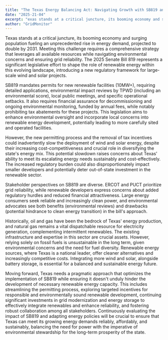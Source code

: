 ```yaml
---
title: "The Texas Energy Balancing Act: Navigating Growth with SB819 and a Diverse Portfolio"
date: "2025-21-04"
excerpt: "exas stands at a critical juncture, its booming economy and surging population fueling an unprecedented rise in energy demand, projected to double by 2031."
author: "GridMonitor"
---
```



Texas stands at a critical juncture, its booming economy and surging population fueling an unprecedented rise in energy demand, projected to double by 2031. Meeting this challenge requires a comprehensive strategy that leverages all available resources while navigating environmental concerns and ensuring grid reliability. The 2025 Senate Bill 819 represents a significant legislative effort to shape the role of renewable energy within this evolving landscape, introducing a new regulatory framework for large-scale wind and solar projects.

SB819 mandates permits for new renewable facilities (10MW+), requiring detailed applications, environmental impact reviews by TPWD (including an environmental score), local public meetings, and specific operational setbacks. It also requires financial assurance for decommissioning and ongoing environmental monitoring, funded by annual fees, while notably prohibiting tax abatements for these projects. This legislation aims to enhance environmental oversight and incorporate local concerns into renewable energy development, potentially leading to more carefully sited and operated facilities.

However, the new permitting process and the removal of tax incentives could inadvertently slow the deployment of wind and solar energy, despite their increasing cost-competitiveness and crucial role in diversifying the state's energy mix. This potential slowdown raises concerns about Texas' ability to meet its escalating energy needs sustainably and cost-effectively. The increased regulatory burden could also disproportionately impact smaller developers and potentially deter out-of-state investment in the renewable sector.

Stakeholder perspectives on SB819 are diverse. ERCOT and PUCT prioritize grid reliability, while renewable developers express concerns about added regulatory hurdles and reduced financial attractiveness. Large energy consumers seek reliable and increasingly clean power, and environmental advocates see both benefits (environmental reviews) and drawbacks (potential hindrance to clean energy transition) in the bill's approach.

Historically, oil and gas have been the bedrock of Texas' energy production, and natural gas remains a vital dispatchable resource for electricity generation, complementing intermittent renewables. The existing infrastructure and expertise in this sector are crucial assets. However, relying solely on fossil fuels is unsustainable in the long term, given environmental concerns and the need for fuel diversity. Renewable energy sources, where Texas is a national leader, offer cleaner alternatives and increasingly competitive costs. Integrating more wind and solar, alongside battery storage, is essential for a balanced and sustainable energy future.

Moving forward, Texas needs a pragmatic approach that optimizes the implementation of SB819 while ensuring it doesn't unduly hinder the development of necessary renewable energy capacity. This includes streamlining the permitting process, exploring targeted incentives for responsible and environmentally sound renewable development, continuing significant investments in grid modernization and energy storage to effectively integrate renewables and enhance reliability, and fostering robust collaboration among all stakeholders. Continuously evaluating the impact of SB819 and adapting energy policies will be crucial to ensure that Texas can meet its growing energy demands reliably, affordably, and sustainably, balancing the need for power with the imperative of environmental stewardship for the long-term prosperity of the state.
